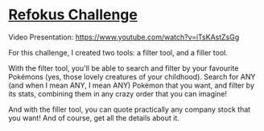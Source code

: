# [Refokus Challenge](https://refokuschallenge.vercel.app/)

Video Presentation: https://www.youtube.com/watch?v=iTsKAstZsGg

For this challenge, I created two tools: a filter tool, and a filler tool.

With the filter tool, you'll be able to search and filter by your favourite Pokémons (yes, those lovely creatures of your childhood). Search for ANY (and when I mean ANY, I mean ANY) Pokémon that you want, and filter by its stats, combining them in any crazy order that you can imagine!

And with the filler tool, you can quote practically any company stock that you want! And of course, get all the details about it.
